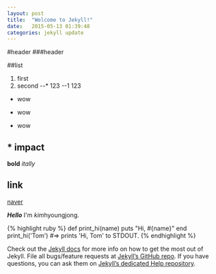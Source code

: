 ```yaml
---
layout: post
title:  "Welcome to Jekyll!"
date:   2015-05-13 01:39:48
categories: jekyll update
---
```

#header
###header

##list
1. first
2. second
--* 123
--1 123

* wow
+ wow
- wow

## * impact

**bold**
*itally*

## link
[naver](www.naver.com)

***Hello*** I'm *kim*hyoungjong. <i class= "icon-cog"></i>


{% highlight ruby %}
def print_hi(name)
  puts "Hi, #{name}"
end
print_hi('Tom')
#=> prints 'Hi, Tom' to STDOUT.
{% endhighlight %}

Check out the [Jekyll docs][jekyll] for more info on how to get the most out of Jekyll. File all bugs/feature requests at [Jekyll’s GitHub repo][jekyll-gh]. If you have questions, you can ask them on [Jekyll’s dedicated Help repository][jekyll-help].

[jekyll]:      http://jekyllrb.com
[jekyll-gh]:   https://github.com/jekyll/jekyll
[jekyll-help]: https://github.com/jekyll/jekyll-help
